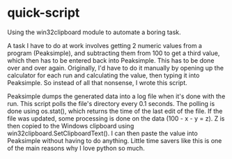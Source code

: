 # quick-script
Using the win32clipboard module to automate a boring task.

A task I have to do at work involves getting 2 numeric values from a program (Peaksimple), and subtracting them from 100 to get a 
third value, which then has to be entered back into Peaksimple. This has to be done over and over again. Originally, I'd have to 
do it manually by opening up the calculator for each run and calculating the value, then typing it into Peaksimple. So instead of 
all that nonsense, I wrote this script.

Peaksimple dumps the generated data into a log file when it's done with the run. This script polls the file's directory every 0.1 seconds. The polling is done using os.stat(), which returns the time of the last edit of the file.
If the file was updated, some processing is done on the data (100 - x - y = z). Z is then copied to the Windows clipboard using 
win32clipboard.SetClipboardText(). I can then paste the value into Peaksimple without having to do anything. Little time savers like this is one of the main reasons why I love python so much.
